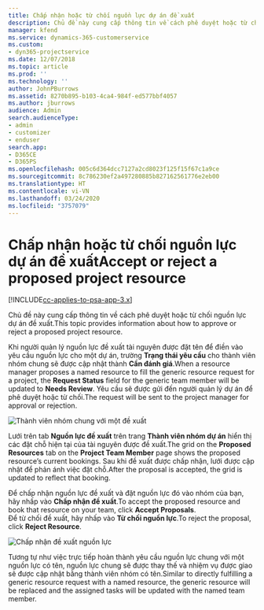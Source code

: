 ```yaml
---
title: Chấp nhận hoặc từ chối nguồn lực dự án đề xuất
description: Chủ đề này cung cấp thông tin về cách phê duyệt hoặc từ chối nguồn lực dự án đề xuất.
manager: kfend
ms.service: dynamics-365-customerservice
ms.custom:
- dyn365-projectservice
ms.date: 12/07/2018
ms.topic: article
ms.prod: ''
ms.technology: ''
author: JohnPBurrows
ms.assetid: 8270b895-b103-4ca4-984f-ed577bbf4057
ms.author: jburrows
audience: Admin
search.audienceType:
- admin
- customizer
- enduser
search.app:
- D365CE
- D365PS
ms.openlocfilehash: 005c6d364dcc7127a2cd8023f125f15f67c1a9ce
ms.sourcegitcommit: 8c786230ef2a497280885b827162561776e2eb00
ms.translationtype: HT
ms.contentlocale: vi-VN
ms.lasthandoff: 03/24/2020
ms.locfileid: "3757079"
---
```

# <a name="accept-or-reject-a-proposed-project-resource"></a><span data-ttu-id="be78f-103">Chấp nhận hoặc từ chối nguồn lực dự án đề xuất</span><span class="sxs-lookup"><span data-stu-id="be78f-103">Accept or reject a proposed project resource</span></span>

[!INCLUDE[cc-applies-to-psa-app-3.x](../includes/cc-applies-to-psa-app-3x.md)]

<span data-ttu-id="be78f-104">Chủ đề này cung cấp thông tin về cách phê duyệt hoặc từ chối nguồn lực dự án đề xuất.</span><span class="sxs-lookup"><span data-stu-id="be78f-104">This topic provides information about how to approve or reject a proposed project resource.</span></span>

<span data-ttu-id="be78f-105">Khi người quản lý nguồn lực đề xuất tài nguyên được đặt tên để điền vào yêu cầu nguồn lực cho một dự án, trường **Trạng thái yêu cầu** cho thành viên nhóm chung sẽ được cập nhật thành **Cần đánh giá**.</span><span class="sxs-lookup"><span data-stu-id="be78f-105">When a resource manager proposes a named resource to fill the generic resource request for a project, the **Request Status** field for the generic team member will be updated to **Needs Review**.</span></span> <span data-ttu-id="be78f-106">Yêu cầu sẽ được gửi đến người quản lý dự án để phê duyệt hoặc từ chối.</span><span class="sxs-lookup"><span data-stu-id="be78f-106">The request will be sent to the project manager for approval or rejection.</span></span>

![Thành viên nhóm chung với một đề xuất](media/RM-how-to-19.png)

<span data-ttu-id="be78f-108">Lưới trên tab **Nguồn lực đề xuất** trên trang **Thành viên nhóm dự án** hiển thị các đặt chỗ hiện tại của tài nguyên được đề xuất.</span><span class="sxs-lookup"><span data-stu-id="be78f-108">The grid on the **Proposed Resources** tab on the **Project Team Member** page shows the proposed resource’s current bookings.</span></span> <span data-ttu-id="be78f-109">Sau khi đề xuất được chấp nhận, lưới được cập nhật để phản ánh việc đặt chỗ.</span><span class="sxs-lookup"><span data-stu-id="be78f-109">After the proposal is accepted, the grid is updated to reflect that booking.</span></span> 

<span data-ttu-id="be78f-110">Để chấp nhận nguồn lực đề xuất và đặt nguồn lực đó vào nhóm của bạn, hãy nhấp vào **Chấp nhận đề xuất**.</span><span class="sxs-lookup"><span data-stu-id="be78f-110">To accept the proposed resource and book that resource on your team, click **Accept Proposals**.</span></span>  
<span data-ttu-id="be78f-111">Để từ chối đề xuất, hãy nhấp vào **Từ chối nguồn lực**.</span><span class="sxs-lookup"><span data-stu-id="be78f-111">To reject the proposal, click **Reject Resource**.</span></span>

![Chấp nhận đề xuất nguồn lực](media/RM-how-to-20.png) 

<span data-ttu-id="be78f-113">Tương tự như việc trực tiếp hoàn thành yêu cầu nguồn lực chung với một nguồn lực có tên, nguồn lực chung sẽ được thay thế và nhiệm vụ được giao sẽ được cập nhật bằng thành viên nhóm có tên.</span><span class="sxs-lookup"><span data-stu-id="be78f-113">Similar to directly fulfilling a generic resource request with a named resource, the generic resource will be replaced and the assigned tasks will be updated with the named team member.</span></span>
